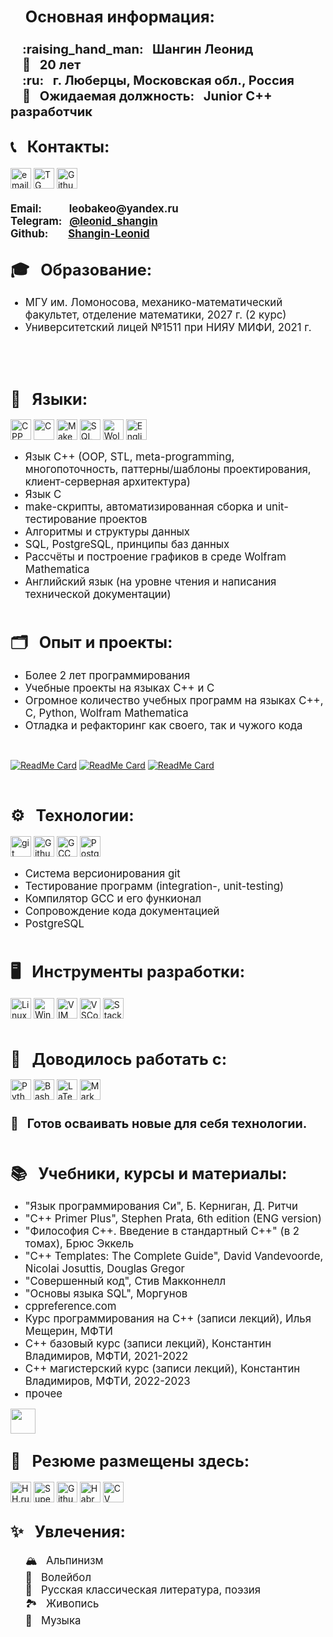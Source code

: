 <p>
<h2> <Big> &nbsp &nbsp Основная информация: </Big> </h2>
<big>
    <h4> <big> 
         &nbsp &nbsp :raising_hand_man: &nbsp Шангин Леонид <br>
         &nbsp &nbsp &#128286 &nbsp 20 лет <br>
         &nbsp &nbsp :ru:     &nbsp г. Люберцы, Московская обл., Россия <br>
         &nbsp &nbsp &#128084 &nbsp Ожидаемая должность: &nbsp Junior C++ разработчик
    </big> <br> </h4>
</big>
</p> 



<h2> <big> &#128222 &nbsp Контакты: </big> </h2>
<p>
    <a><img alt="email" src="https://img.shields.io/badge/-leobakeo@yandex.ru-c14438?style=flat&logo=Gmail&logoColor=white" height=33></a>
    <a href="https://t.me/leonid_shangin"><img alt="TG" src="https://img.shields.io/static/v1?label=&message=@leonid_shangin&style=flat&logo=telegram&color=white" height=33></a>
    <a href="https://github.com/Shangin-Leonid"><img alt="Github" src="https://img.shields.io/static/v1?label=&message=Shangin-Leonid&style=flat&logo=github&color=black" height=33></a>
</p>

<body>
<p> <h4> <big>
    Email:    &nbsp&nbsp&nbsp&nbsp&nbsp&nbsp&nbsp&nbsp&nbsp leobakeo@yandex.ru <br>
    <!-- Телефон:  &nbsp  <br> -->
    Telegram: &nbsp <a href="https://t.me/leonid_shangin">@leonid_shangin</a> <br>
    Github:   &nbsp&nbsp&nbsp&nbsp&nbsp&nbsp <a href="https://github.com/Shangin-Leonid">Shangin-Leonid</a>
</big> <br> </h4> </p>
</body>



<h2> <big> &#127891 &nbsp Образование: </big> </h2>
<ul><Big>
    <li> МГУ им. Ломоносова, механико-математический факультет, отделение математики, 2027 г. (2 курс) </li>
    <li> Университетский лицей №1511 при НИЯУ МИФИ, 2021 г. </li> <br> <br> <br>
</Big></ul>



<h2> <big> &#128069 &nbsp Языки: </big> </h2>
<p>
    <img alt="CPP"      src="https://img.shields.io/static/v1?label=&message=Language&style=flat&logo=cplusplus&color=0000cd" height=33>
    <img alt="C"        src="https://img.shields.io/static/v1?label=&message=Language&style=flat&logo=C&color=dc143c" height=33>
    <img alt="Make"     src="https://img.shields.io/static/v1?label=&message=Makefile&style=flat&logo=CMake&color=FE7A16" height=33>
    <img alt="SQL"      src="https://custom-icon-badges.demolab.com/badge/SQL-4169e1.svg?logo=database&logoColor=white" height=33>
    <img alt="Wolfram Mathematica" src="https://img.shields.io/static/v1?style=flat&message=Wolfram+Mathematica&color=DD1100&logo=Wolfram+Mathematica&logoColor=FFFFFF&label=" height=33>
    <img alt="English"  src="https://img.shields.io/static/v1?label=&message=English+language&style=flat&logo=BookStack&color=ECF051" height=33>
</p>
<ul><Big>
    <li> Язык C++ (OOP, STL, meta-programming, многопоточность, паттерны/шаблоны проектирования, клиент-серверная архитектура) </li>
    <li> Язык C </li>
    <li> make-скрипты, автоматизированная сборка и unit-тестирование проектов </li>
    <li> Алгоритмы и структуры данных </li>
    <li> SQL, PostgreSQL, принципы баз данных </li>
    <li> Рассчёты и построение графиков в среде Wolfram Mathematica </li>
    <li> Английский язык (на уровне чтения и написания технической документации) </li> <br>
</Big></ul> 



<h2> <big> &#128450 &nbsp Опыт и проекты: </big> </h2>
<ul><Big>
    <li> Более 2 лет программирования </li>
    <li> Учебные проекты на языках C++ и C</li>
    <li> Огромное количество учебных программ на языках C++, C, Python, Wolfram Mathematica </li>
    <li> Отладка и рефакторинг как своего, так и чужого кода </li>
</Big></ul>
<br>

[![ReadMe Card](https://github-readme-stats.vercel.app/api/pin/?username=Shangin-Leonid&repo=distance_between_polygons)](https://github.com/Shangin-Leonid/distance_between_polygons)
[![ReadMe Card](https://github-readme-stats.vercel.app/api/pin/?username=Shangin-Leonid&repo=custom_container_lib)](https://github.com/Shangin-Leonid/custom_container_lib)
[![ReadMe Card](https://github-readme-stats.vercel.app/api/pin/?username=Shangin-Leonid&repo=MyOffice_code_review_task)](https://github.com/Shangin-Leonid/MyOffice_code_review_task)

<!-- [![ReadMe Card](https://github-readme-stats.vercel.app/api/pin/?username=Shangin-Leonid&repo=custom_container_lib)](https://github.com/Shangin-Leonid/custom_container_lib) -->

<p> <small> <br> </small> </p>

<h2> <big> &#9881 &nbsp Технологии: </big> </h2>
<p>
    <img alt="git" src="https://img.shields.io/badge/-Git-F05032?style=flat&logo=git&logoColor=white" height=33>
    <img alt="Github" src="https://img.shields.io/static/v1?label=&message=Github&style=flat&logo=github&color=000000" height=33>
    <img alt="GCC" src="https://img.shields.io/static/v1?label=&message=GCC&style=flat&logo=GNU&color=2B822F" height=33>
    <img alt="PostgreSQL" src="https://img.shields.io/static/v1?label=&message=PostgreSQL&style=flat&logo=PostgreSQL&color=fffacd" height=33>
</p>
<ul> <Big>
    <li> Система версионирования git </li>
    <li> Тестирование программ (integration-, unit-testing) </li>
    <li> Компилятор GCC и его функионал </li>
    <li> Сопровождение кода документацией </li>
    <li> PostgreSQL </li> <br>
</Big> </ul>



<h2> <big> &#128421 &nbsp Инструменты разработки: </big> </h2>
<p>
    <img alt="Linux" src="https://img.shields.io/static/v1?label=&message=Linux&style=flat&logo=linux&color=2B822F" height=33>
    <img alt="Windows" src="https://img.shields.io/static/v1?label=&message=Windows&style=flat&logo=windows&color=4169e1" height=33>
    <img alt="VIM" src="https://img.shields.io/static/v1?label=&message=VIM&style=flat&logo=vim&color=27A923" height=33>
    <img alt="VSCode" src="https://img.shields.io/static/v1?label=&message=Visual+Studio+Code&style=flat&logo=visualstudiocode&color=4169e1" height=33>
    <img alt="Stack Overflow" src="https://img.shields.io/badge/-Stack%20Overflow-FE7A16?logo=stack-overflow&logoColor=white" height=33> <br> <br>
</p>



<h2> <big> &#128188 &nbsp Доводилось работать с: </big> </h2>
<p>
    <img alt="Python" src="https://img.shields.io/static/v1?label=&message=Python&style=flat&logo=python&color=ECF051" height=33>
    <img alt="Bash" src="https://img.shields.io/badge/Bash-121011.svg?logo=gnu-bash&logoColor=white" height=33>
    <img alt="LaTeX" src="https://img.shields.io/badge/LaTeX-008080.svg?logo=LaTeX&logoColor=white" height=33>
    <img alt="Markdown" src="https://img.shields.io/badge/Markdown-000000.svg?logo=markdown&logoColor=white" height=33>
</p>

<h3> <big> &#128681 &nbsp Готов осваивать новые для себя технологии. </big> <br> <br> </h3>



<h2> <big> &#128218 &nbsp Учебники, курсы и материалы: </big> </h2>
<ul><Big>
    <li> "Язык программирования Си", Б. Керниган, Д. Ритчи </li>
    <li> "C++ Primer Plus", Stephen Prata, 6th edition (ENG version) </li>
    <li> "Философия C++. Введение в стандартный C++" (в 2 томах), Брюс Эккель </li>
    <li> "C++ Templates: The Complete Guide", David Vandevoorde, Nicolai Josuttis, Douglas Gregor </li>
    <li> "Совершенный код", Стив Макконнелл </li>
    <li> "Основы языка SQL", Моргунов </li>
    <li> cppreference.com </li>
    <li> Курс программирования на C++ (записи лекций), Илья Мещерин, МФТИ </li>
    <li> C++ базовый курс (записи лекций), Константин Владимиров, МФТИ, 2021-2022 </li>
    <li> C++ магистерский курс (записи лекций), Константин Владимиров, МФТИ, 2022-2023 </li>
    <li> прочее </li>
    
</Big></ul>

<a href="https://leetcode-cn.com/u/blackcater/"> <img src="https://github.com/blackcater/blackcater/raw/main/images/social-leetcode.svg" height="40" /></a>
<!-- <a href="https://leetcode-cn.com/u/blackcater/"> <img src="https://img.shields.io/static/v1?label=&message=LeetCode&style=flat&logo=leetcode&color=2e8b57" height="40" /></a> -->



<h2> <big> &#128270 &nbsp Резюме размещены здесь: </big> </h2>
<p>
    <a href="ССЫЛКА"><img alt="HH.ru" src="https://img.shields.io/static/v1?label=&message=hh.ru&style=flat&logo=EMPTY&color=ff0000" height=33></a>
    <a href="ССЫЛКА"><img alt="SuperJob.ru" src="https://img.shields.io/static/v1?label=&message=SuperJob.ru&style=flat&logo=EMPTY&color=228b22" height=33></a>
    <a href="https://github.com/Shangin-Leonid"><img alt="Github" src="https://img.shields.io/static/v1?label=&message=Shangin-Leonid&style=flat&logo=github&color=black" height=33></a>
    <a href="ССЫЛКА"><img alt="Habr Career" src="https://img.shields.io/static/v1?style=flat&message=Habr Career&color=65A3BE&logo=Habr&logoColor=FFFFFF&label=" height=33></a>
    <a href="https://github.com/Shangin-Leonid/Shangin-Leonid"><img alt="CV" src="https://img.shields.io/static/v1?label=&message=CV&style=flat&logo=pdf&color=informational" height=33></a> <br>
</p>



<!-- ![](https://komarev.com/ghpvc/?username=Shangin-Leonid&color=informational&style=flat&label=PROFILE+VIEWS) -->



<h2> <big> &#10024 &nbsp Увлечения: </big> </h2>
<ul><Big>
    &#127956 &nbsp Альпинизм <br>
    &#127952 &nbsp Волейбол <br>
    &#128214 &nbsp Русская классическая литература, поэзия <br>
    &#127966 &nbsp Живопись <br>
    &#127931 &nbsp Музыка <br>
</Big></ul>
<br><br>

<!-- <div class="wrap">
  <img  alt="Avatar" src="./avatar.jpg" width="512" height="384">
    <div class="right">
      <p>
        <h1> Основная информация: </h1>
        &#128100 Шангин Леонид <br>
        &#128286 20 лет <br>
        &#127757 г.Люберцы, Московская обл., Россия <br>
        &#128084 Ожидаемая должность: Junior C++ разработчик <br>
    </p>
    </div>
</div>

<img  alt="Avatar" src="./avatar.jpg" width="512" height="384" align="left" hspace="10" vspace="8" /> <p>
<h1> Основная информация: </h1>
    &#128100 Шангин Леонид <br>
    &#128286 20 лет <br>
    &#127757 г.Люберцы, Московская обл., Россия <br>
    &#128084 Ожидаемая должность: Junior C++ разработчик <br>
</p> -->




<!-- <body>
<p><img  alt="Avatar" src="./avatar.jpg" width="512" height="384" align="left" hspace="10" vspace="8" border="1"/>
<br><br><br>
<Big>
    <h2> &nbsp &nbsp &#128100 &nbsp Шангин Леонид </h2> <br>
    <h2> &nbsp &nbsp &#128286 &nbsp 20 лет </h2> <br>
    <h2> &nbsp &nbsp &#127757 &nbsp г.Люберцы, Московская обл., Россия </h2> <br>
    <h2> &nbsp &nbsp &#128084 &nbsp Ожидаемая должность: Junior C++ разработчик </h2> <br>
</Big>
</p>
</body> -->
